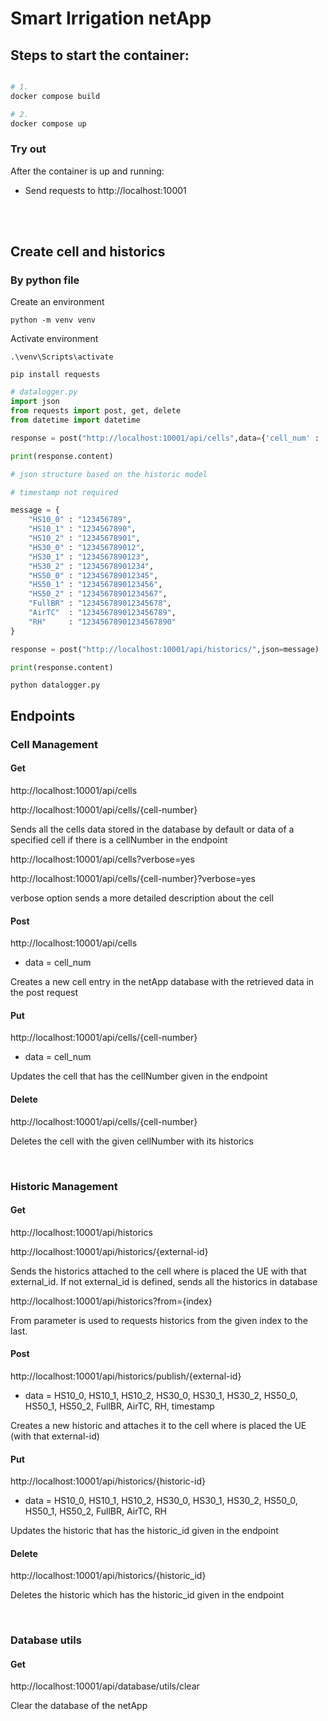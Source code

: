 # Smart Irrigation netApp

## Steps to start the container:

```bash

# 1. 
docker compose build 

# 2. 
docker compose up
```

### Try out

After the container is up and running:

- Send requests to http://localhost:10001


<br><br>

## Create cell and historics

### By python file

Create an environment 

`python -m venv venv`

Activate environment

`.\venv\Scripts\activate`

`pip install requests`

```python
# datalogger.py
import json
from requests import post, get, delete
from datetime import datetime

response = post("http://localhost:10001/api/cells",data={'cell_num' : 'AAAAA1001'})

print(response.content)

# json structure based on the historic model

# timestamp not required

message = {
    "HS10_0" : "123456789",
    "HS10_1" : "1234567890",
    "HS10_2" : "12345678901",
    "HS30_0" : "123456789012",
    "HS30_1" : "1234567890123",
    "HS30_2" : "12345678901234",
    "HS50_0" : "123456789012345",
    "HS50_1" : "1234567890123456",
    "HS50_2" : "12345678901234567",
    "FullBR" : "123456789012345678",
    "AirTC"  : "1234567890123456789",
    "RH"     : "12345678901234567890"
}

response = post("http://localhost:10001/api/historics/",json=message) 

print(response.content)
```

`python datalogger.py`

## Endpoints

### Cell Management 

#### Get 

http://localhost:10001/api/cells

http://localhost:10001/api/cells/{cell-number}

Sends all the cells data stored in the database by default or data of a specified cell if 
there is a cellNumber in the endpoint

http://localhost:10001/api/cells?verbose=yes

http://localhost:10001/api/cells/{cell-number}?verbose=yes

verbose option sends a more detailed description about the cell

#### Post 

http://localhost:10001/api/cells 

- data = cell_num

Creates a new cell entry in the netApp database with the retrieved data in the post request

#### Put 

http://localhost:10001/api/cells/{cell-number}

- data = cell_num

Updates the cell that has the cellNumber given in the endpoint

#### Delete

http://localhost:10001/api/cells/{cell-number}

Deletes the cell with the given cellNumber with its historics


<br>


### Historic Management 

#### Get 

http://localhost:10001/api/historics

http://localhost:10001/api/historics/{external-id}  

Sends the historics attached to the cell where is placed the UE with that external_id. If not external_id
is defined, sends all the historics in database

http://localhost:10001/api/historics?from={index}

From parameter is used to requests historics from the given index to the last.

#### Post 

http://localhost:10001/api/historics/publish/{external-id}

- data = HS10_0, HS10_1, HS10_2, HS30_0, HS30_1, HS30_2, HS50_0, HS50_1, HS50_2, FullBR, AirTC, RH, timestamp

Creates a new historic and attaches it to the cell where is placed the UE (with that external-id)

#### Put 

http://localhost:10001/api/historics/{historic-id}

- data = HS10_0, HS10_1, HS10_2, HS30_0, HS30_1, HS30_2, HS50_0, HS50_1, HS50_2, FullBR, AirTC, RH

Updates the historic that has the historic_id given in the endpoint

#### Delete 

http://localhost:10001/api/historics/{historic_id}

Deletes the historic which has the historic_id given in the endpoint



<br>



### Database utils

#### Get 

http://localhost:10001/api/database/utils/clear

Clear the database of the netApp